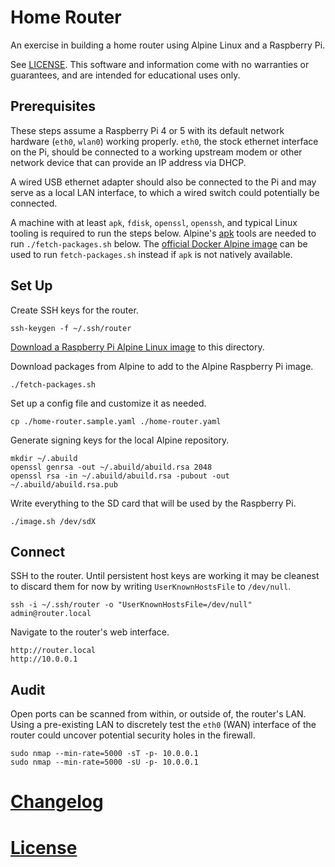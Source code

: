 # Home Router

An exercise in building a home router using Alpine Linux and a Raspberry Pi.

See [LICENSE](LICENSE). This software and information come with no warranties or guarantees, and are intended for educational uses only.

## Prerequisites

These steps assume a Raspberry Pi 4 or 5 with its default network hardware (`eth0`, `wlan0`) working properly. `eth0`, the stock ethernet interface on the Pi, should be connected to a working upstream modem or other network device that can provide an IP address via DHCP.

A wired USB ethernet adapter should also be connected to the Pi and may serve as a local LAN interface, to which a wired switch could potentially be connected.

A machine with at least `apk`, `fdisk`, `openssl`, `openssh`, and typical Linux tooling is required to run the steps below. Alpine's [apk](https://archlinux.org/packages/extra/x86_64/apk-tools/) tools are needed to run `./fetch-packages.sh` below. The [official Docker Alpine image](https://hub.docker.com/_/alpine/) can be used to run `fetch-packages.sh` instead if `apk` is not natively available.

## Set Up

Create SSH keys for the router.

```
ssh-keygen -f ~/.ssh/router
```

[Download a Raspberry Pi Alpine Linux image](https://alpinelinux.org/downloads/) to this directory.

Download packages from Alpine to add to the Alpine Raspberry Pi image.

```
./fetch-packages.sh
```

Set up a config file and customize it as needed.

```
cp ./home-router.sample.yaml ./home-router.yaml
```

Generate signing keys for the local Alpine repository.

```
mkdir ~/.abuild
openssl genrsa -out ~/.abuild/abuild.rsa 2048
openssl rsa -in ~/.abuild/abuild.rsa -pubout -out ~/.abuild/abuild.rsa.pub
```

Write everything to the SD card that will be used by the Raspberry Pi.

```
./image.sh /dev/sdX
```

## Connect

SSH to the router. Until persistent host keys are working it may be cleanest to discard them for now by writing `UserKnownHostsFile` to `/dev/null`.

```
ssh -i ~/.ssh/router -o "UserKnownHostsFile=/dev/null" admin@router.local
```

Navigate to the router's web interface.

```
http://router.local
http://10.0.0.1
```

## Audit

Open ports can be scanned from within, or outside of, the router's LAN. Using a pre-existing LAN to discretely test the `eth0` (WAN) interface of the router could uncover potential security holes in the firewall.

```
sudo nmap --min-rate=5000 -sT -p- 10.0.0.1
sudo nmap --min-rate=5000 -sU -p- 10.0.0.1
```

# [Changelog](CHANGELOG.md)

# [License](LICENSE)
